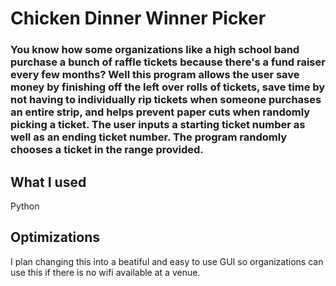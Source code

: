# Chicken Dinner Winner Picker

### You know how some organizations like a high school band purchase a bunch of raffle tickets because there's a fund raiser every few months? Well this program allows the user save money by finishing off the left over rolls of tickets, save time by not having to individually rip tickets when someone purchases an entire strip, and helps prevent paper cuts when randomly picking a ticket. The user inputs a starting ticket number as well as an ending ticket number. The program randomly chooses a ticket in the range provided.

## What I used
Python

## Optimizations
I plan changing this into a beatiful and easy to use GUI so organizations can use this if there is no wifi available at a venue. 
